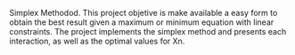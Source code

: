 Simplex Methodod.
This project objetive is make available a easy form to obtain the best result given a maximum or minimum equation with linear constraints.
The project implements the simplex method and presents each interaction, as well as the optimal values for Xn.